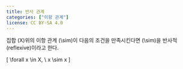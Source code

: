 ```yaml
---
title: 반사 관계
categories: ["이항 관계"]
license: CC BY-SA 4.0
---
```


집합 \(X\)위의 이항 관계 \(\sim\)이 다음의 조건을 만족시킨다면 \(\sim\)을 반사적(reflexive)이라고 한다.

\[ \forall x \in X, \ x \sim x \]
